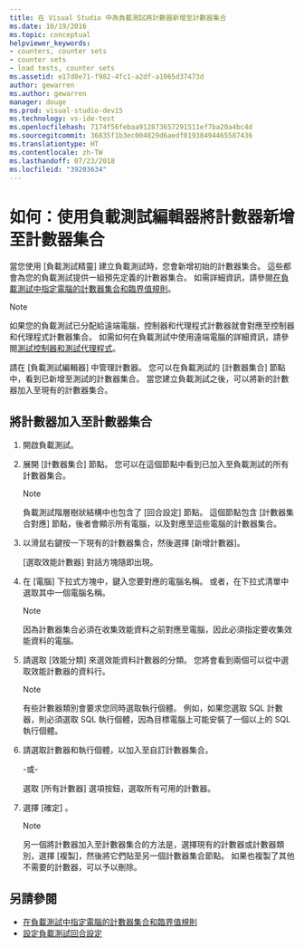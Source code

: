 ```yaml
---
title: 在 Visual Studio 中為負載測試將計數器新增至計數器集合
ms.date: 10/19/2016
ms.topic: conceptual
helpviewer_keywords:
- counters, counter sets
- counter sets
- load tests, counter sets
ms.assetid: e17d0e71-f982-4fc1-a2df-a1065d37473d
author: gewarren
ms.author: gewarren
manager: douge
ms.prod: visual-studio-dev15
ms.technology: vs-ide-test
ms.openlocfilehash: 7174f56febaa912873657291511ef7ba20a4bc4d
ms.sourcegitcommit: 36835f1b3ec004829d6aedf01938494465587436
ms.translationtype: HT
ms.contentlocale: zh-TW
ms.lasthandoff: 07/23/2018
ms.locfileid: "39203634"
---
```

# <a name="how-to-add-counters-to-counter-sets-using-the-load-test-editor"></a>如何：使用負載測試編輯器將計數器新增至計數器集合

當您使用 [負載測試精靈] 建立負載測試時，您會新增初始的計數器集合。 這些都會為您的負載測試提供一組預先定義的計數器集合。 如需詳細資訊，請參閱[在負載測試中指定電腦的計數器集合和臨界值規則](../test/specify-counter-sets-and-threshold-rules-for-load-testing.md)。

> [!NOTE]
> 如果您的負載測試已分配給遠端電腦，控制器和代理程式計數器就會對應至控制器和代理程式計數器集合。 如需如何在負載測試中使用遠端電腦的詳細資訊，請參閱[測試控制器和測試代理程式](configure-test-agents-and-controllers-for-load-tests.md)。


 請在 [負載測試編輯器] 中管理計數器。 您可以在負載測試的 [計數器集合] 節點中，看到已新增至測試的計數器集合。 當您建立負載測試之後，可以將新的計數器加入至現有的計數器集合。

## <a name="to-add-counters-to-a-counter-set"></a>將計數器加入至計數器集合

1.  開啟負載測試。

2.  展開 [計數器集合] 節點。 您可以在這個節點中看到已加入至負載測試的所有計數器集合。

    > [!NOTE]
    > 負載測試階層樹狀結構中也包含了 [回合設定] 節點。 這個節點包含 [計數器集合對應] 節點，後者會顯示所有電腦，以及對應至這些電腦的計數器集合。

3.  以滑鼠右鍵按一下現有的計數器集合，然後選擇 [新增計數器]。

     [選取效能計數器] 對話方塊隨即出現。

4.  在 [電腦] 下拉式方塊中，鍵入您要對應的電腦名稱。 或者，在下拉式清單中選取其中一個電腦名稱。

    > [!NOTE]
    > 因為計數器集合必須在收集效能資料之前對應至電腦，因此必須指定要收集效能資料的電腦。

5.  請選取 [效能分類] 來選效能資料計數器的分類。 您將會看到兩個可以從中選取效能計數器的資料行。

    > [!NOTE]
    > 有些計數器類別會要求您同時選取執行個體。 例如，如果您選取 SQL 計數器，則必須選取 SQL 執行個體，因為目標電腦上可能安裝了一個以上的 SQL 執行個體。

6.  請選取計數器和執行個體，以加入至自訂計數器集合。

     \-或-

     選取 [所有計數器] 選項按鈕，選取所有可用的計數器。

7.  選擇 [確定] 。

    > [!NOTE]
    > 另一個將計數器加入至計數器集合的方法是，選擇現有的計數器或計數器類別，選擇 [複製]，然後將它們貼至另一個計數器集合節點。 如果也複製了其他不需要的計數器，可以予以刪除。

## <a name="see-also"></a>另請參閱

- [在負載測試中指定電腦的計數器集合和臨界值規則](../test/specify-counter-sets-and-threshold-rules-for-load-testing.md)
- [設定負載測試回合設定](../test/configure-load-test-run-settings.md)